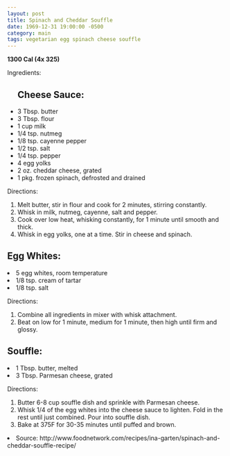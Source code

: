 ```yaml
---
layout: post
title: Spinach and Cheddar Souffle
date: 1969-12-31 19:00:00 -0500
category: main
tags: vegetarian egg spinach cheese souffle
---
```

<b>1300 Cal (4x 325)</b>
<p>Ingredients:</p><ul>
<h2>Cheese Sauce:</h2>
<li>3 Tbsp.	butter</li>
<li>3 Tbsp.	flour</li>
<li>1 cup	milk</li>
<li>1/4 tsp.	nutmeg</li>
<li>1/8 tsp.	cayenne pepper</li>
<li>1/2 tsp.	salt</li>
<li>1/4 tsp.	pepper</li>
<li>4	egg yolks</li>
<li>2 oz.	cheddar cheese, grated</li>
<li>1 pkg.	frozen spinach, defrosted and drained</li>
</ul>
<p>Directions:</p>
<ol>
<li>Melt butter, stir in flour and cook for 2 minutes, stirring constantly.</li>
<li>Whisk in milk, nutmeg, cayenne, salt and pepper.</li>
<li>Cook over low heat, whisking constantly, for 1 minute until smooth and thick.</li>
<li>Whisk in egg yolks, one at a time.  Stir in cheese and spinach.</li>
</ol>
<h2>Egg Whites:</h2>
<li>5	egg whites, room temperature</li>
<li>1/8 tsp.	cream of tartar</li>
<li>1/8 tsp.	salt</li>
</ul>
<p>Directions:</p>
<ol>
<li>Combine all ingredients in mixer with whisk attachment.</li>
<li>Beat on low for 1 minute, medium for 1 minute, then high until firm and glossy.</li>
</ol>
<h2>Souffle:</h2>
<li>1 Tbsp.	butter, melted</li>
<li>3 Tbsp.	Parmesan cheese, grated</li>
</ul>
<p>Directions:</p>
<ol>
<li>Butter 6-8 cup souffle dish and sprinkle with Parmesan cheese.</li>
<li>Whisk 1/4 of the egg whites into the cheese sauce to lighten.  Fold in the rest until just combined.  Pour into souffle dish.</li>
<li>Bake at 375F for 30-35 minutes until puffed and brown.</li>
</ol>
<li>Source: http://www.foodnetwork.com/recipes/ina-garten/spinach-and-cheddar-souffle-recipe/ </li>
